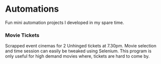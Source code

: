 # Automations
Fun mini automation projects I developed in my spare time.

### Movie Tickets
Scrapped event cinemas for 2 Unhinged tickets at 7.30pm. Movie selection and time session can easily be tweaked using Selenium. This program is only useful for high demand movies where, tickets are hard to come by. 


